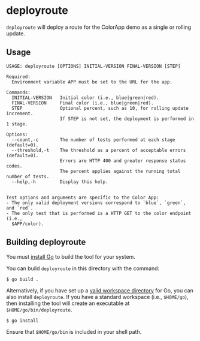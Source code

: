 # deployroute

`deployroute` will deploy a route for the ColorApp demo as a single or rolling update.

## Usage

```
USAGE: deployroute [OPTIONS] INITIAL-VERSION FINAL-VERSION [STEP]

Required:
  Environment variable APP must be set to the URL for the app.

Commands:
  INITIAL-VERSION   Initial color (i.e., blue|green|red).
  FINAL-VERSION     Final color (i.e., blue|green|red).
  STEP              Optional percent, such as 10, for rolling update increment.
                    If STEP is not set, the deployment is performed in 1 stage.

Options:
  --count,-c        The number of tests performed at each stage (default=0).
  --threshold,-t    The threshold as a percent of acceptable errors (default=0).
                    Errors are HTTP 400 and greater response status codes.
                    The percent applies against the running total number of tests.
  --help,-h         Display this help.


Test options and arguments are specific to the Color App:
- The only valid deployment versions correspond to `blue`, `green`, and `red`.
- The only test that is performed is a HTTP GET to the color endpoint (i.e.,
  $APP/color).
```

## Building deployroute

You must [install Go](https://golang.org/dl/) to build the tool for your system.

You can build `deployroute` in this directory with the command:

    $ go build .

Alternatively, if you have set up a [valid workspace directory](https://golang.org/doc/install#testing)
for Go, you can also install `deployroute`. If you have a standard workspace
(i.e., `$HOME/go`), then installing the tool will create an executable at
`$HOME/go/bin/deployroute`.

    $ go install

Ensure that `$HOME/go/bin` is included in your shell path.

